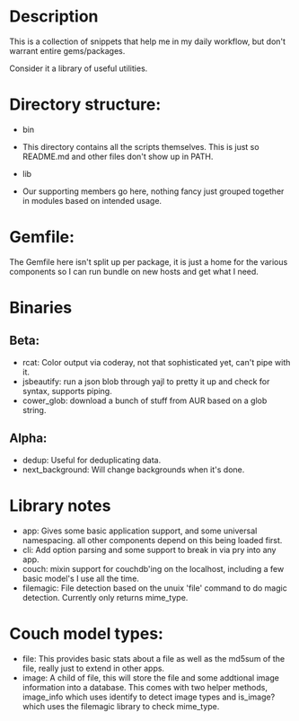 # Description
This is a collection of snippets that help me in my daily workflow, but don't warrant entire gems/packages.

Consider it a library of useful utilities.

# Directory structure:

* bin
 * This directory contains all the scripts themselves.  This is just so README.md and other files don't show up in PATH.

* lib
 * Our supporting members go here, nothing fancy just grouped together in modules based on intended usage.

# Gemfile:

The Gemfile here isn't split up per package, it is just a home for the various components so I can run bundle on new hosts and get what I need.

# Binaries

## Beta:
* rcat: Color output via coderay, not that sophisticated yet, can't pipe with it.
* jsbeautify: run a json blob through yajl to pretty it up and check for syntax, supports piping.
* cower_glob: download a bunch of stuff from AUR based on a glob string.

## Alpha:
* dedup: Useful for deduplicating data.
* next_background: Will change backgrounds when it's done.

# Library notes

* app: Gives some basic application support, and some universal namespacing.  all other components depend on this being loaded first.
* cli: Add option parsing and some support to break in via pry into any app.
* couch: mixin support for couchdb'ing on the localhost, including a few basic model's I use all the time.
* filemagic: File detection based on the unuix 'file' command to do magic detection.  Currently only returns mime_type.

# Couch model types:

* file: This provides basic stats about a file as well as the md5sum of the file, really just to extend in other apps.
* image: A child of file, this will store the file and some addtional image information into a database.  This comes with two helper methods, image_info which uses identify to detect image types and is_image? which uses the filemagic library to check mime_type.
